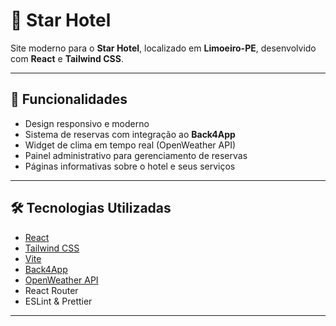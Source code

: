 # 🌟 Star Hotel

Site moderno para o **Star Hotel**, localizado em **Limoeiro-PE**, desenvolvido com **React** e **Tailwind CSS**.

---

## 🚀 Funcionalidades

- Design responsivo e moderno  
- Sistema de reservas com integração ao **Back4App**  
- Widget de clima em tempo real (OpenWeather API)  
- Painel administrativo para gerenciamento de reservas  
- Páginas informativas sobre o hotel e seus serviços  

---

## 🛠️ Tecnologias Utilizadas

- [React](https://reactjs.org/)  
- [Tailwind CSS](https://tailwindcss.com/)  
- [Vite](https://vitejs.dev/)  
- [Back4App](https://www.back4app.com/)  
- [OpenWeather API](https://openweathermap.org/api)  
- React Router  
- ESLint & Prettier  

---
